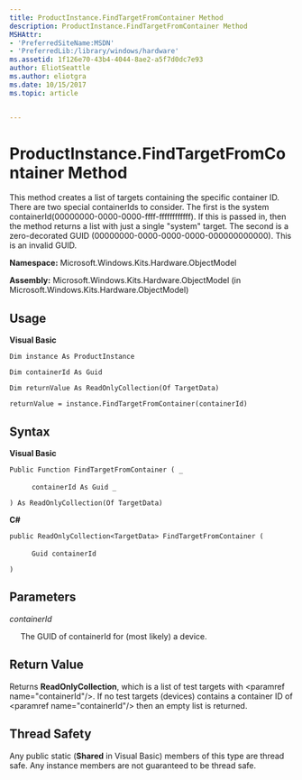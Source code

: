 ```yaml
---
title: ProductInstance.FindTargetFromContainer Method
description: ProductInstance.FindTargetFromContainer Method
MSHAttr:
- 'PreferredSiteName:MSDN'
- 'PreferredLib:/library/windows/hardware'
ms.assetid: 1f126e70-43b4-4044-8ae2-a5f7d0dc7e93
author: EliotSeattle
ms.author: eliotgra
ms.date: 10/15/2017
ms.topic: article


---
```


# ProductInstance.FindTargetFromContainer Method


This method creates a list of targets containing the specific container ID. There are two special containerIds to consider. The first is the system containerId(00000000-0000-0000-ffff-ffffffffffff). If this is passed in, then the method returns a list with just a single "system" target. The second is a zero-decorated GUID (00000000-0000-0000-0000-000000000000). This is an invalid GUID.

**Namespace:** Microsoft.Windows.Kits.Hardware.ObjectModel

**Assembly:** Microsoft.Windows.Kits.Hardware.ObjectModel (in Microsoft.Windows.Kits.Hardware.ObjectModel)

## <span id="Usage"></span><span id="usage"></span><span id="USAGE"></span>Usage


**Visual Basic**

`Dim instance As ProductInstance`

`Dim containerId As Guid`

`Dim returnValue As ReadOnlyCollection(Of TargetData)`

`returnValue = instance.FindTargetFromContainer(containerId)`

## <span id="Syntax"></span><span id="syntax"></span><span id="SYNTAX"></span>Syntax


**Visual Basic**

`Public Function FindTargetFromContainer ( _`

          `containerId As Guid _`

`) As ReadOnlyCollection(Of TargetData)`

**C#**

`public ReadOnlyCollection<TargetData> FindTargetFromContainer (`

          `Guid containerId`

`)`

## <span id="Parameters"></span><span id="parameters"></span><span id="PARAMETERS"></span>Parameters


*containerId*

     The GUID of containerId for (most likely) a device.

## <span id="Return_Value"></span><span id="return_value"></span><span id="RETURN_VALUE"></span>Return Value


Returns **ReadOnlyCollection**, which is a list of test targets with &lt;paramref name="containerId"/&gt;. If no test targets (devices) contains a container ID of &lt;paramref name="containerId"/&gt; then an empty list is returned.

## <span id="Thread_Safety"></span><span id="thread_safety"></span><span id="THREAD_SAFETY"></span>Thread Safety


Any public static (**Shared** in Visual Basic) members of this type are thread safe. Any instance members are not guaranteed to be thread safe.

 

 







